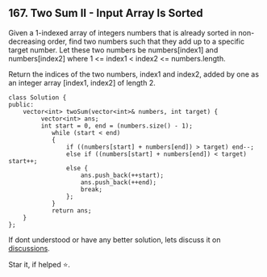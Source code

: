 ## 167. Two Sum II - Input Array Is Sorted

Given a 1-indexed array of integers numbers that is already sorted in non-decreasing order, find two numbers such that they add up to a specific target number. Let these two numbers be numbers[index1] and numbers[index2] where 1 <= index1 < index2 <= numbers.length.

Return the indices of the two numbers, index1 and index2, added by one as an integer array [index1, index2] of length 2.


```
class Solution {
public:
    vector<int> twoSum(vector<int>& numbers, int target) {
         vector<int> ans;
         int start = 0, end = (numbers.size() - 1);
            while (start < end)
            {
                if ((numbers[start] + numbers[end]) > target) end--;
                else if ((numbers[start] + numbers[end]) < target) start++;
                else {
                    ans.push_back(++start); 
                    ans.push_back(++end);
                    break;
                };
            }
            return ans; 
    }
};
```

If dont understood or have any better solution, lets discuss it on [discussions](https://github.com/Jimmy5467/CP/discussions). 

Star it, if helped ⭐.

